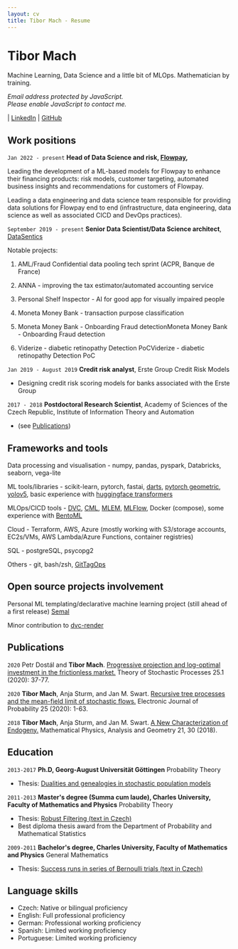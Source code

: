 ```yaml
---
layout: cv
title: Tibor Mach - Resume
---
```

# Tibor Mach

Machine Learning, Data Science and a little bit of MLOps. Mathematician by training.


<div id="webaddress">
<SCRIPT TYPE="text/javascript">
<!-- 

emailE=('tibor.mach@' + 'pm.me')
document.write('<A href="mailto:' + emailE + '">' + emailE + '</a>')

</script>

<NOSCRIPT>
    <em>Email address protected by JavaScript.<BR>
    Please enable JavaScript to contact me.</em>
</NOSCRIPT>

| <a href="https://www.linkedin.com/in/tibor-mach/">LinkedIn</a>
| <a href="http://github.com/tibor-mach">GitHub</a>
</div>


## Work positions

`Jan 2022 - present`
__Head of Data Science and risk, [Flowpay](https://www.flowpay.io/en),__

Leading the development of a ML-based models for Flowpay to enhance their financing products: risk models, customer targeting, automated business insights and recommendations for customers of Flowpay.

Leading a data engineering and data science team responsible for providing data solutions for Flowpay end to end (infrastructure, data engineering, data science as well as associated CICD and DevOps practices).

`September 2019 - present`
__Senior Data Scientist/Data Science architect__, [DataSentics](https://datasentics.com/)

Notable projects:

1) AML/Fraud Confidential data pooling tech sprint (ACPR, Banque de France)

1) ANNA - improving the tax estimator/automated accounting service

1) Personal Shelf Inspector - AI for good app for visually impaired people

1) Moneta Money Bank - transaction purpose classification

1) Moneta Money Bank - Onboarding Fraud detectionMoneta Money Bank - Onboarding Fraud detection

1) Viderize - diabetic retinopathy Detection PoCViderize - diabetic retinopathy Detection PoC 


`Jan 2019 - August 2019`
__Credit risk analyst__, Erste Group Credit Risk Models

- Designing credit risk scoring models for banks associated with the Erste Group

`2017 - 2018`
__Postdoctoral Research Scientist__, Academy of Sciences of the Czech Republic, Institute of Information Theory and Automation

- (see [Publications](#Publications))

## Frameworks and tools
Data processing and visualisation - numpy, pandas, pyspark, Databricks, seaborn, vega-lite

ML tools/libraries - scikit-learn, pytorch, fastai, [darts](https://github.com/unit8co/darts), [pytorch geometric](https://github.com/pyg-team/pytorch_geometric), [yolov5](https://github.com/ultralytics/yolov5), basic experience with [huggingface transformers](https://github.com/huggingface/transformers)

MLOps/CICD tools - [DVC](https://github.com/iterative/dvc), [CML](https://github.com/iterative/cml), [MLEM](https://github.com/iterative/cml), [MLFlow](https://github.com/mlflow/mlflow), Docker (compose), some experience with [BentoML](https://github.com/bentoml/BentoML)

Cloud - Terraform, AWS, Azure (mostly working with S3/storage accounts, EC2s/VMs, AWS Lambda/Azure Functions, container registries)

SQL - postgreSQL, psycopg2

Others - git, bash/zsh, [GitTagOps](https://github.com/iterative/gto)

## Open source projects involvement

Personal ML templating/declarative machine learning project (still ahead of a first release) [Semal](https://github.com/tibor-mach/semal)

Minor contribution to [dvc-render](https://github.com/iterative/dvc-render)

## Publications

`2020`
Petr Dostál and **Tibor Mach**.
[Progressive projection and log-optimal investment in the frictionless market.](http://tsp.imath.kiev.ua/files/2510/art2510_03.pdf)
Theory of Stochastic Processes 25.1 (2020): 37-77.

`2020`
**Tibor Mach**, Anja Sturm, and Jan M. Swart.
[Recursive tree processes and the mean-field limit of stochastic flows.](https://doi.org/10.1214/20-EJP460)
Electronic Journal of Probability 25 (2020): 1-63.

`2018`
**Tibor Mach**, Anja Sturm, and Jan M. Swart.
[A New Characterization of Endogeny.](https://link.springer.com/article/10.1007/s11040-018-9288-y)
 Mathematical Physics, Analysis and Geometry 21, 30 (2018).

## Education

`2013-2017`
__Ph.D, Georg-August Universität Göttingen__
Probability Theory

- Thesis: [Dualities and genealogies in stochastic
population models](https://core.ac.uk/download/pdf/151618289.pdf)

`2011-2013`
__Master's degree (Summa cum laude), Charles University, Faculty of Mathematics and Physics__
Probability Theory

- Thesis: [Robust Filtering (text in Czech)](https://dspace.cuni.cz/handle/20.500.11956/52088)
- Best diploma thesis award from the Department of Probability and Mathematical Statistics

`2009-2011`
__Bachelor's degree, Charles University, Faculty of Mathematics and Physics__
General Mathematics

- Thesis: [Success runs in series of Bernoulli trials (text in Czech)](https://dspace.cuni.cz/handle/20.500.11956/38662)

## Language skills

- Czech:  Native or bilingual proficiency
- English: Full professional proficiency 
- German:  Professional working proficiency
- Spanish: Limited working proficiency
- Portuguese: Limited working proficiency